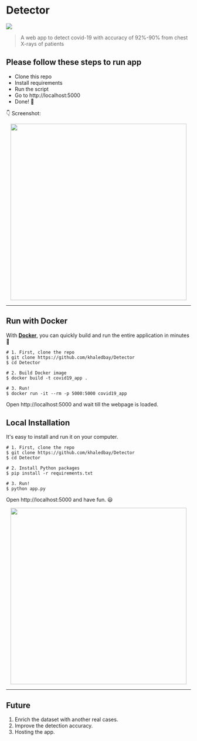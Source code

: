 # Detector

[![](https://img.shields.io/badge/python-3.5%2B-green.svg)]()


> A web app to detect covid-19 with accuracy of 92%-90% from chest X-rays of patients 


## Please follow these steps to run app

- Clone this repo 
- Install requirements
- Run the script
- Go to http://localhost:5000
- Done! :tada:

:point_down: Screenshot:

<p align="center">
  <img src="/static/screenshot.png" height="480px" alt="">
</p>

------------------

## Run with Docker

With **[Docker](https://www.docker.com)**, you can quickly build and run the entire application in minutes :whale:

```shell
# 1. First, clone the repo
$ git clone https://github.com/khaledbay/Detector
$ cd Detector

# 2. Build Docker image
$ docker build -t covid19_app .

# 3. Run!
$ docker run -it --rm -p 5000:5000 covid19_app
```

Open http://localhost:5000 and wait till the webpage is loaded.

## Local Installation

It's easy to install and run it on your computer.

```shell
# 1. First, clone the repo
$ git clone https://github.com/khaledbay/Detector
$ cd Detector

# 2. Install Python packages
$ pip install -r requirements.txt

# 3. Run!
$ python app.py
```

Open http://localhost:5000 and have fun. :smiley:

<p align="center">
  <img src="/static/screenshot.gif" height="480px" alt="">
</p>

------------------

## Future

1) Enrich the dataset with another real cases.
2) Improve the detection accuracy.
3) Hosting the app. 

 


